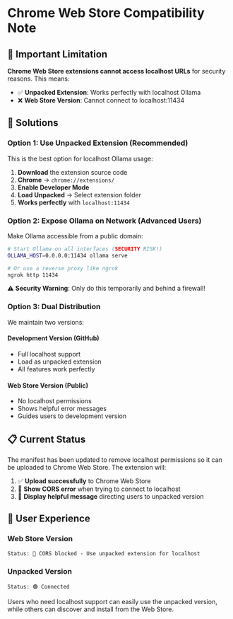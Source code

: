 # Chrome Web Store Compatibility Note

## 🚨 Important Limitation

**Chrome Web Store extensions cannot access localhost URLs** for security reasons. This means:

- ✅ **Unpacked Extension**: Works perfectly with localhost Ollama
- ❌ **Web Store Version**: Cannot connect to localhost:11434

## 🔧 Solutions

### Option 1: Use Unpacked Extension (Recommended)
This is the best option for localhost Ollama usage:

1. **Download** the extension source code
2. **Chrome** → `chrome://extensions/`
3. **Enable Developer Mode**
4. **Load Unpacked** → Select extension folder
5. **Works perfectly** with `localhost:11434`

### Option 2: Expose Ollama on Network (Advanced Users)
Make Ollama accessible from a public domain:

```bash
# Start Ollama on all interfaces (SECURITY RISK!)
OLLAMA_HOST=0.0.0.0:11434 ollama serve

# Or use a reverse proxy like ngrok
ngrok http 11434
```

⚠️ **Security Warning**: Only do this temporarily and behind a firewall!

### Option 3: Dual Distribution
We maintain two versions:

#### **Development Version** (GitHub)
- Full localhost support
- Load as unpacked extension
- All features work perfectly

#### **Web Store Version** (Public)
- No localhost permissions
- Shows helpful error messages
- Guides users to development version

## 📋 Current Status

The manifest has been updated to remove localhost permissions so it can be uploaded to Chrome Web Store. The extension will:

1. ✅ **Upload successfully** to Chrome Web Store
2. 🔄 **Show CORS error** when trying to connect to localhost
3. 📝 **Display helpful message** directing users to unpacked version

## 🎯 User Experience

### Web Store Version
```
Status: 🔴 CORS blocked - Use unpacked extension for localhost
```

### Unpacked Version  
```
Status: 🟢 Connected
```

Users who need localhost support can easily use the unpacked version, while others can discover and install from the Web Store. 
